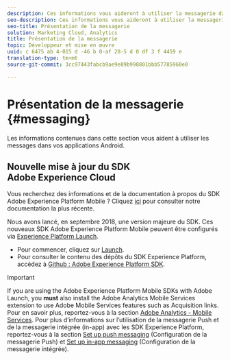 ```yaml
---
description: Ces informations vous aideront à utiliser la messagerie dans vos applications Android.
seo-description: Ces informations vous aideront à utiliser la messagerie dans vos applications Android.
seo-title: Présentation de la messagerie
solution: Marketing Cloud, Analytics
title: Présentation de la messagerie
topic: Développeur et mise en œuvre
uuid: c 6475 ab 4-015 d -46 b 0-af 28-5 d 0 df 3 f 4459 e
translation-type: tm+mt
source-git-commit: 3cc97443fabcb9ae9e09b998801bbb57785960e0

---
```



# Présentation de la messagerie {#messaging}

Les informations contenues dans cette section vous aident à utiliser les messages dans vos applications Android.

## Nouvelle mise à jour du SDK Adobe Experience Cloud

Vous recherchez des informations et de la documentation à propos du SDK Adobe Experience Platform Mobile ? Cliquez [ici](https://aep-sdks.gitbook.io/docs/) pour consulter notre documentation la plus récente.

Nous avons lancé, en septembre 2018, une version majeure du SDK. Ces nouveaux SDK Adobe Experience Platform Mobile peuvent être configurés via [Experience Platform Launch](https://www.adobe.com/experience-platform/launch.html).

* Pour commencer, cliquez sur [Launch](https://launch.adobe.com/).
* Pour consulter le contenu des dépôts du SDK Experience Platform, accédez à [Github : Adobe Experience Platform SDK](https://github.com/Adobe-Marketing-Cloud/acp-sdks).

>[!IMPORTANT]
>
> If you are using the Adobe Experience Platform Mobile SDKs with Adobe Launch, you **must** also install the Adobe Analytics Mobile Services extension to use Adobe Mobile Services features such as Acquisition links. Pour en savoir plus, reportez-vous à la section [Adobe Analytics - Mobile Services](https://aep-sdks.gitbook.io/docs/using-mobile-extensions/adobe-analytics-mobile-services). Pour plus d’informations sur l’utilisation de la messagerie Push et de la messagerie intégrée (in-app) avec les SDK Experience Platform, reportez-vous à la section [Set up push messaging](https://aep-sdks.gitbook.io/docs/using-mobile-extensions/adobe-analytics-mobile-services#set-up-push-messaging) (Configuration de la messagerie Push) et [Set up in-app messaging](https://aep-sdks.gitbook.io/docs/using-mobile-extensions/adobe-analytics-mobile-services#set-up-in-app-messaging) (Configuration de la messagerie intégrée).
